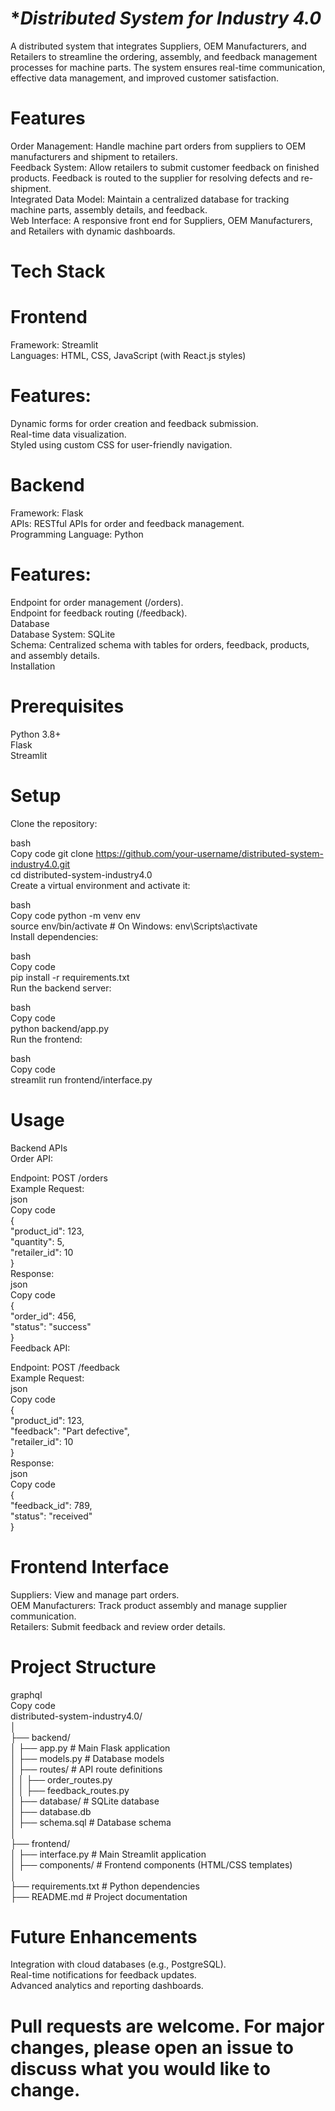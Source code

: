 # **Distributed System for Industry 4.0*
A distributed system that integrates Suppliers, OEM Manufacturers, and Retailers to streamline the ordering, assembly, and feedback management processes for machine parts. The system ensures real-time communication, effective data management, and improved customer satisfaction.

# Features
Order Management: Handle machine part orders from suppliers to OEM manufacturers and shipment to retailers.<br>
Feedback System: Allow retailers to submit customer feedback on finished products. Feedback is routed to the supplier for resolving defects and re-shipment.<br>
Integrated Data Model: Maintain a centralized database for tracking machine parts, assembly details, and feedback.<br>
Web Interface: A responsive front end for Suppliers, OEM Manufacturers, and Retailers with dynamic dashboards.
# Tech Stack
# Frontend
Framework: Streamlit<br>
Languages: HTML, CSS, JavaScript (with React.js styles)
# Features:
Dynamic forms for order creation and feedback submission.<br>
Real-time data visualization.<br>
Styled using custom CSS for user-friendly navigation.
# Backend
Framework: Flask<br>
APIs: RESTful APIs for order and feedback management.<br>
Programming Language: Python
# Features:
Endpoint for order management (/orders).<br>
Endpoint for feedback routing (/feedback).<br>
Database<br>
Database System: SQLite<br>
Schema: Centralized schema with tables for orders, feedback, products, and assembly details.<br>
Installation

# Prerequisites
 Python 3.8+<br>
 Flask<br>
 Streamlit<br>
# Setup
Clone the repository:

bash<br>
Copy code
git clone https://github.com/your-username/distributed-system-industry4.0.git  <br>
cd distributed-system-industry4.0  <br>
Create a virtual environment and activate it:<br>

bash<br>
Copy code
python -m venv env  <br>
source env/bin/activate  # On Windows: env\Scripts\activate <br> 
Install dependencies:<br>

bash<br>
Copy code<br>
pip install -r requirements.txt  <br>
Run the backend server:<br>

bash<br>
Copy code<br>
python backend/app.py  <br>
Run the frontend:<br>

bash<br>
Copy code<br>
streamlit run frontend/interface.py<br>  
# Usage
Backend APIs<br>
Order API:<br>

Endpoint: POST /orders<br>
Example Request:<br>
json<br>
Copy code<br>
{  
  "product_id": 123, <br> 
  "quantity": 5,  <br>
  "retailer_id": 10  <br>
}  
Response:<br>
json<br>
Copy code<br>
{  
  "order_id": 456, <br> 
  "status": "success"  <br>
}  
Feedback API:<br>

Endpoint: POST /feedback<br>
Example Request:<br>
json<br>
Copy code<br>
{  
  "product_id": 123,  <br>
  "feedback": "Part defective",  <br>
  "retailer_id": 10  <br>
}  
Response:<br>
json<br>
Copy code<br>
{  
  "feedback_id": 789,  <br>
  "status": "received"  <br>
}  
# Frontend Interface
Suppliers: View and manage part orders.<br>
OEM Manufacturers: Track product assembly and manage supplier communication.<br>
Retailers: Submit feedback and review order details.<br>
# Project Structure
graphql<br>
Copy code<br>
distributed-system-industry4.0/  <br>
│  
├── backend/  
│   ├── app.py                   # Main Flask application  
│   ├── models.py                # Database models  
│   ├── routes/                  # API route definitions  
│   │   ├── order_routes.py  
│   │   ├── feedback_routes.py  
│   ├── database/                # SQLite database  
│       ├── database.db  
│       ├── schema.sql           # Database schema  
│  
├── frontend/  
│   ├── interface.py             # Main Streamlit application  
│   ├── components/              # Frontend components (HTML/CSS templates)  
│  
├── requirements.txt             # Python dependencies  
├── README.md                    # Project documentation  
# Future Enhancements
Integration with cloud databases (e.g., PostgreSQL).<br>
Real-time notifications for feedback updates.<br>
Advanced analytics and reporting dashboards.<br>
# Pull requests are welcome. For major changes, please open an issue to discuss what you would like to change.
